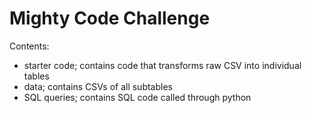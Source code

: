 # Mighty Code Challenge

Contents:
- starter code; contains code that transforms raw CSV into individual tables
- data; contains CSVs of all subtables
- SQL queries; contains SQL code called through python
